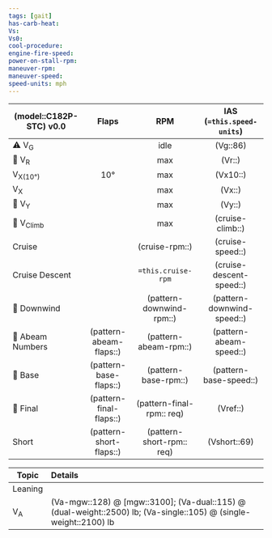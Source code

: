 ```yaml
---
tags: [gait]
has-carb-heat:
Vs:
Vs0:
cool-procedure:
engine-fire-speed:
power-on-stall-rpm:
maneuver-rpm:
maneuver-speed:
speed-units: mph
---
```


| **(model::C182P-STC)** v0.0 |        **Flaps**        |          **RPM**          |       **IAS (`=this.speed-units`)**       |
| --------------------------------- |:-----------------------:|:-------------------------:|:-------------------------:|
| ⚠️ V<sub>G</sub>                  |                         |           idle            |         (Vg::86)          |
| 🛫 V<sub>R</sub>                  |                         |            max            |          (Vr::)           |
| V<sub>X(10°)</sub>                |           10°           |            max            |         (Vx10::)          |
| V<sub>X</sub>                     |                         |            max            |          (Vx::)           |
| 🛫 V<sub>Y</sub>                  |                         |            max            |          (Vy::)           |
| 🛫 V<sub>Climb</sub>              |                         |            max            |     (cruise-climb::)      |
| Cruise                            |                         |      (cruise-rpm::)       |      (cruise-speed::)      |
| Cruise Descent                    |                         |    `=this.cruise-rpm`     |  (cruise-descent-speed::)  |
| 🛬 Downwind                       |                         | (pattern-downwind-rpm::)  | (pattern-downwind-speed::) |
| 🛬 Abeam Numbers                  | (pattern-abeam-flaps::) |   (pattern-abeam-rpm::)   |  (pattern-abeam-speed::)   |
| 🛬 Base                           | (pattern-base-flaps::)  |   (pattern-base-rpm::)    |   (pattern-base-speed::)   |
| 🛬 Final                          | (pattern-final-flaps::) | (pattern-final-rpm:: req) |         (Vref::)          |
| Short                             | (pattern-short-flaps::) | (pattern-short-rpm:: req) |        (Vshort::69)         |

| Topic         | Details                                                                                                       |
| ------------- |:------------------------------------------------------------------------------------------------------------- |
| Leaning       |                                                                           | 
| V<sub>A</sub> | (Va-mgw::128) @ [mgw::3100]; (Va-dual::115) @ (dual-weight::2500) lb; (Va-single::105) @ (single-weight::2100) lb |
